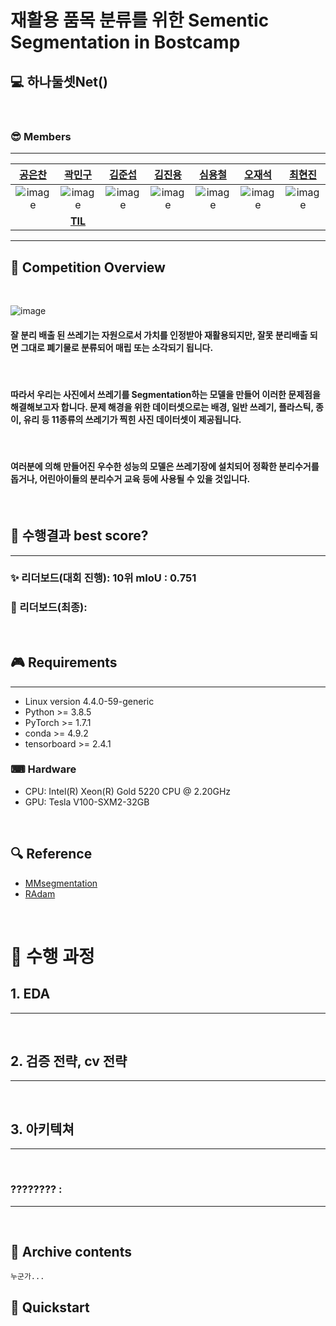 # 재활용 품목 분류를 위한 Sementic Segmentation in Bostcamp

## 💻 하나둘셋Net()
<br>

### 😎 Members
___
| [공은찬](https://github.com/Chanchan2) | [곽민구](https://github.com/deokgu) | [김준섭](https://github.com/Aweseop) | [김진용](https://github.com/Kim-jy0819) | [심용철](https://github.com/ShimYCh) | [오재석](https://github.com/dmole20) | [최현진](https://github.com/hyeonjini) |
| :-: | :-: | :-: | :-: | :-: | :-: | :-: |
| ![image](https://user-images.githubusercontent.com/35412566/138591221-5c2b12cc-c2db-4679-892f-a0aa034cdf77.png) | ![image](https://user-images.githubusercontent.com/35412566/138591171-7b883dcd-7b83-492e-a251-9eb2960d6e62.png) | ![image](https://user-images.githubusercontent.com/35412566/138591221-5c2b12cc-c2db-4679-892f-a0aa034cdf77.png)|![image](https://user-images.githubusercontent.com/35412566/138591221-5c2b12cc-c2db-4679-892f-a0aa034cdf77.png) |![image](https://user-images.githubusercontent.com/35412566/138591221-5c2b12cc-c2db-4679-892f-a0aa034cdf77.png) |![image](https://user-images.githubusercontent.com/35412566/138591221-5c2b12cc-c2db-4679-892f-a0aa034cdf77.png) |![image](https://user-images.githubusercontent.com/35412566/138591221-5c2b12cc-c2db-4679-892f-a0aa034cdf77.png) |
| | [**TIL**](https://github.com/deokgu/deokgu/wiki)| | | | | | 

___
## 🔎 Competition Overview 
<br>

 ![image](https://user-images.githubusercontent.com/35412566/139359859-ea1469d8-8bd9-41f3-b09e-4b190ab795db.png)

#### 잘 분리 배출 된 쓰레기는 자원으로서 가치를 인정받아 재활용되지만, 잘못 분리배출 되면 그대로 폐기물로 분류되어 매립 또는 소각되기 됩니다.
<br>

#### 따라서 우리는 사진에서 쓰레기를 Segmentation하는 모델을 만들어 이러한 문제점을 해결해보고자 합니다. 문제 해경을 위한 데이터셋으로는 배경, 일반 쓰레기, 플라스틱, 종이, 유리 등 11종류의 쓰레기가 찍힌 사진 데이터셋이 제공됩니다. 
<br>

#### 여러분에 의해 만들어진 우수한 성능의 모델은 쓰레기장에 설치되어 정확한 분리수거를 돕거나, 어린아이들의 분리수거 교육 등에 사용될 수 있을 것입니다.
<br>

## 🎉 수행결과 best score? 
___

### ✨ 리더보드(대회 진행):  **10위**  mIoU : 0.751

### 🎊 리더보드(최종):


<br>

## 🎮 Requirements
___
- Linux version 4.4.0-59-generic
- Python >= 3.8.5
- PyTorch >= 1.7.1
- conda >= 4.9.2
- tensorboard >= 2.4.1
### ⌨ Hardware
- CPU: Intel(R) Xeon(R) Gold 5220 CPU @ 2.20GHz
- GPU: Tesla V100-SXM2-32GB
<br>

## 🔍 Reference
- [MMsegmentation](https://github.com/open-mmlab/mmsegmentation)
- [RAdam](https://github.com/LiyuanLucasLiu/RAdam/blob/master/radam/radam.py)
<br>

# 🔨 수행 과정 

## 1. EDA
___
<br>

## 2. 검증 전략, cv 전략
___

<br>

## 3. 아키텍쳐
___

<br>

### ????????    : 
___


<br>

## 📂 Archive contents
```
누군가... 
```

## 🛒 Quickstart
